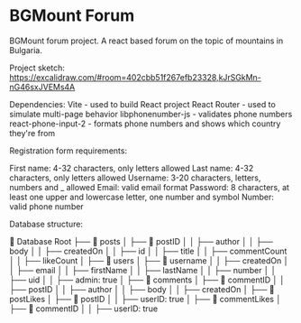 # BGMount Forum

BGMount forum project. A react based forum on the topic of mountains in Bulgaria.

Project sketch: https://excalidraw.com/#room=402cbb51f267efb23328,kJrSGkMn-nG46sxJVEMs4A

Dependencies:
Vite - used to build React project
React Router - used to simulate multi-page behavior
libphonenumber-js - validates phone numbers
react-phone-input-2 - formats phone numbers and shows which country they're from

Registration form requirements:

First name: 4-32 characters, only letters allowed
Last name: 4-32 characters, only letters allowed
Username: 3-20 characters, letters, numbers and \_ allowed
Email: valid email format
Password: 8 characters, at least one upper and lowercase letter, one number and symbol
Number: valid phone number

Database structure:

📂 Database Root
├── 📁 posts
│ ├── 📄 postID
│ │ ├── author
│ │ ├── body
│ │ ├── createdOn
│ │ ├── id
│ │ ├── title
│ │ ├── commentCount
│ │ ├── likeCount
│
├── 📁 users
│ ├── 📄 username
│ │ ├── createdOn
│ │ ├── email
│ │ ├── firstName
│ │ ├── lastName
│ │ ├── number
│ │ ├── uid
│ │ ├── admin: true
│
├── 📁 comments
│ ├── 📄 commentID
│ │ ├── postID
│ │ ├── author
│ │ ├── body
│ │ ├── createdOn
│
├── 📁 postLikes
│ ├── 📄 postID
│ │ ├── userID: true
│
├── 📁 commentLikes
│ ├── 📄 commentID
│ │ ├── userID: true

